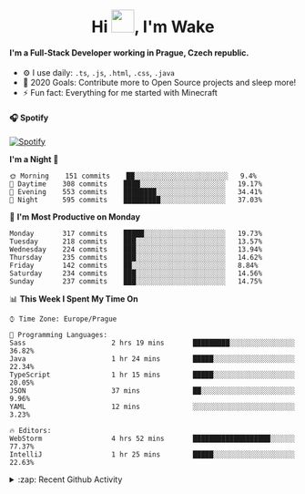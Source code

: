 <h1 align="center">Hi <img src="https://raw.githubusercontent.com/MrWakeCZ/MrWakeCZ/master/Hi.gif" width="40px" />, I'm Wake</h1>

#### I'm a Full-Stack Developer working in Prague, Czech republic.
- ⚙️ I use daily: `.ts`, `.js`, `.html`, `.css`, `.java`
- 🥅 2020 Goals: Contribute more to Open Source projects and sleep more!
- ⚡ Fun fact: Everything for me started with Minecraft

#### 🎧 Spotify
[![Spotify](https://novatorem-delta-eight.vercel.app/api/spotify)](https://open.spotify.com/user/wakeecz)

<!--START_SECTION:waka-->
**I'm a Night 🦉** 

```text
🌞 Morning    151 commits    ██░░░░░░░░░░░░░░░░░░░░░░░   9.4% 
🌆 Daytime    308 commits    ████░░░░░░░░░░░░░░░░░░░░░   19.17% 
🌃 Evening    553 commits    ████████░░░░░░░░░░░░░░░░░   34.41% 
🌙 Night      595 commits    █████████░░░░░░░░░░░░░░░░   37.03%

```
📅 **I'm Most Productive on Monday** 

```text
Monday       317 commits    █████░░░░░░░░░░░░░░░░░░░░   19.73% 
Tuesday      218 commits    ███░░░░░░░░░░░░░░░░░░░░░░   13.57% 
Wednesday    224 commits    ███░░░░░░░░░░░░░░░░░░░░░░   13.94% 
Thursday     235 commits    ███░░░░░░░░░░░░░░░░░░░░░░   14.62% 
Friday       142 commits    ██░░░░░░░░░░░░░░░░░░░░░░░   8.84% 
Saturday     234 commits    ███░░░░░░░░░░░░░░░░░░░░░░   14.56% 
Sunday       237 commits    ███░░░░░░░░░░░░░░░░░░░░░░   14.75%

```


📊 **This Week I Spent My Time On** 

```text
⌚︎ Time Zone: Europe/Prague

💬 Programming Languages: 
Sass                     2 hrs 19 mins       █████████░░░░░░░░░░░░░░░░   36.82% 
Java                     1 hr 24 mins        █████░░░░░░░░░░░░░░░░░░░░   22.34% 
TypeScript               1 hr 15 mins        █████░░░░░░░░░░░░░░░░░░░░   20.05% 
JSON                     37 mins             ██░░░░░░░░░░░░░░░░░░░░░░░   9.96% 
YAML                     12 mins             ░░░░░░░░░░░░░░░░░░░░░░░░░   3.23%

🔥 Editors: 
WebStorm                 4 hrs 52 mins       ███████████████████░░░░░░   77.37% 
IntelliJ                 1 hr 25 mins        █████░░░░░░░░░░░░░░░░░░░░   22.63%

```


<!--END_SECTION:waka-->

<details>
  <summary>:zap: Recent Github Activity</summary>

<!--START_SECTION:activity-->
1. 🗣 Commented on [#12](https://github.com/craftmania-cz/craftmanager/issues/12) in [craftmania-cz/craftmanager](https://github.com/craftmania-cz/craftmanager)
2. 🎉 Merged PR [#10](https://github.com/craftmania-cz/craftmanager/pull/10) in [craftmania-cz/craftmanager](https://github.com/craftmania-cz/craftmanager)
3. 🎉 Merged PR [#11](https://github.com/craftmania-cz/craftmanager/pull/11) in [craftmania-cz/craftmanager](https://github.com/craftmania-cz/craftmanager)
4. ❗️ Closed issue [#25](https://github.com/waked-cz/corgi/issues/25) in [waked-cz/corgi](https://github.com/waked-cz/corgi)
5. ❗️ Closed issue [#50](https://github.com/waked-cz/corgi/issues/50) in [waked-cz/corgi](https://github.com/waked-cz/corgi)
<!--END_SECTION:activity-->

</details>
